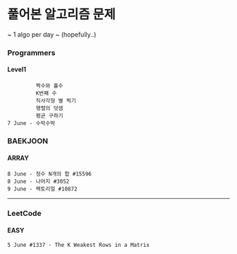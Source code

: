 # 풀어본 알고리즘 문제 
~ 1 algo per day ~ (hopefully..)
### Programmers 
#### Level1
             짝수와 홀수
             K번째 수 
             직사각형 별 찍기
             행렬의 덧셈 
             평균 구하기 
    7 June - 수박수박  

### BAEKJOON
#### ARRAY
    8 June - 정수 N개의 합 #15596
    8 June - 나머지 #3052 
    9 June - 팩토리얼 #10872

----
### LeetCode 
#### EASY
    5 June #1337 - The K Weakest Rows in a Matrix